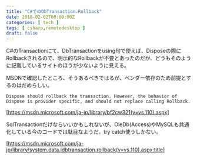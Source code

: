 ```yaml
---
title: "C#でのDbTransaction.Rollback"
date: 2018-02-02T00:00:00Z
categories: [ tech ]
tags: [ csharp,remotedesktop ]
draft: false
---
```


C#のTransactionにて、DbTransactionをusing句で使えば、Disposeの際にRollbackされるので、明示的なRollbackが不要とあったのだが、どうもそのように記載しているサイトのほうが少ないように見える。

MSDNで確認したところ、そうあるべきではるが、ベンダー依存のため前提とするのはだめらしい。
```
Dispose should rollback the transaction. However, the behavior of Dispose is provider specific, and should not replace calling Rollback.
```

[https://msdn.microsoft.com/ja-jp/library/bf2cw321(v=vs.110).aspx]

SqlTransactionだけならいいかもしれないが、OleDb(Access)やMySQLも共通化している今のコードでは駄目なようだ。try catch使うしかない。

[https://msdn.microsoft.com/ja-jp/library/system.data.idbtransaction.rollback(v=vs.110).aspx:title]
